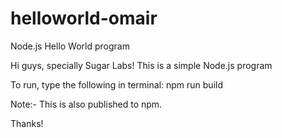 # helloworld-omair
Node.js Hello World program

Hi guys, specially Sugar Labs!
This is a simple Node.js program

To run, type the following in terminal:
npm run build

Note:- This is also published to npm.


Thanks!
